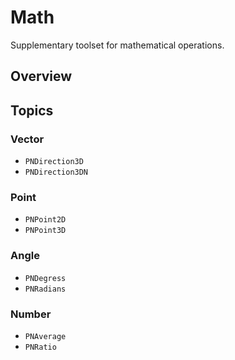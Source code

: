 # Math

Supplementary toolset for mathematical operations.

## Overview

<!--overview-->

## Topics

### Vector

- ``PNDirection3D``
- ``PNDirection3DN``

### Point

- ``PNPoint2D``
- ``PNPoint3D``

### Angle

- ``PNDegress``
- ``PNRadians``

### Number

- ``PNAverage``
- ``PNRatio``
